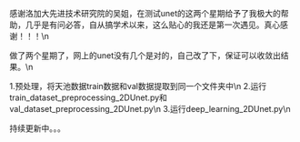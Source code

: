 感谢洛加大先进技术研究院的吴姐，在测试unet的这两个星期给予了我极大的帮助，几乎是有问必答，自从搞学术以来，这么贴心的我还是第一次遇见。真心感谢！！！\n

做了两个星期了，网上的unet没有几个是对的，自己改了下，保证可以收敛出结果。\n

1.预处理，将天池数据train数据和val数据提取到同一个文件夹中\n
2.运行train_dataset_preprocessing_2DUnet.py和val_dataset_preprocessing_2DUnet.py\n
3.运行deep_learning_2DUnet.py\n

持续更新中。。。
